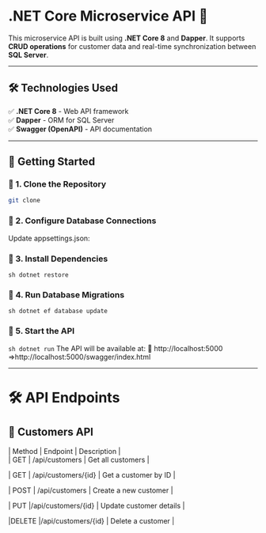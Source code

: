 ﻿# .NET Core Microservice API 🚀  

This microservice API is built using **.NET Core 8** and **Dapper**. It supports **CRUD operations** for customer data and real-time synchronization between **SQL Server**.

---

## **🛠️ Technologies Used**  
✅ **.NET Core 8** - Web API framework  
✅ **Dapper** - ORM for SQL Server  
✅ **Swagger (OpenAPI)** - API documentation  

---

## **🚀 Getting Started**  

### **🔹 1. Clone the Repository**  
```sh
git clone 
```
### **🔹 2. Configure Database Connections** 
Update appsettings.json:

### **🔹 3. Install Dependencies**
```sh dotnet restore```

### **🔹 4. Run Database Migrations**
```sh dotnet ef database update```

### **🔹 5. Start the API**
```sh dotnet run```
The API will be available at:
📍 http://localhost:5000 =>http://localhost:5000/swagger/index.html

---

# **🛠️ API Endpoints**
## **🔹 Customers API**

| Method	|    Endpoint         |  Description            |                                                                                                                                                                                                     
| GET	    | /api/customers	    | Get all customers       |

| GET	    | /api/customers/{id}	| Get a customer by ID    |

| POST	  | /api/customers      |	Create a new customer   |

| PUT	    |/api/customers/{id}	| Update customer details |

|DELETE	  |/api/customers/{id}	| Delete a customer       |